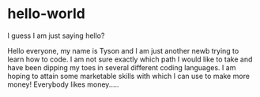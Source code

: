 # hello-world
I guess I am just saying hello?

Hello everyone, my name is Tyson and I am just another newb trying to learn how to code.  I am not sure exactly which path I would like to take and have been dipping my toes in several different coding languages.  I am hoping to attain some marketable skills with which I can use to make more money!  Everybody likes money.....
